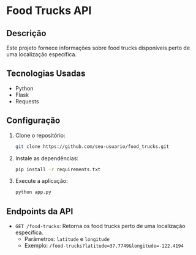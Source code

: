 # Food Trucks API

## Descrição
Este projeto fornece informações sobre food trucks disponíveis perto de uma localização específica.

## Tecnologias Usadas
- Python
- Flask
- Requests

## Configuração
1. Clone o repositório:
    ```bash
    git clone https://github.com/seu-usuario/food_trucks.git
    ```
2. Instale as dependências:
    ```bash
    pip install -r requirements.txt
    ```
3. Execute a aplicação:
    ```bash
    python app.py
    ```

## Endpoints da API
- `GET /food-trucks`: Retorna os food trucks perto de uma localização específica.
    - Parâmetros: `latitude` e `longitude`
    - Exemplo: `/food-trucks?latitude=37.7749&longitude=-122.4194`
